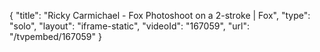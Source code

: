 {
    "title": "Ricky Carmichael - Fox Photoshoot on a 2-stroke | Fox",
    "type": "solo",
    "layout": "iframe-static",
    "videoId": "167059",
    "url": "\/tvpembed\/167059"
}